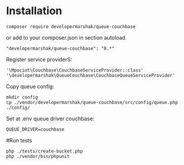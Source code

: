 # Installation
`
composer require developermarshak/queue-couchbase
`

or add to your composer.json in section autoload

`
"developermarshak/queue-couchbase": "0.*"
`

Register service providerS:

```
'\Mpociot\Couchbase\CouchbaseServiceProvider::class'
'\developermarshak\QueueCouchbase\CouchbaseQueueServiceProvider'
```

Copy queue config:
```
mkdir config
cp ./vendor/developermarshak/queue-couchbase/src/config/queue.php ./config/
```

Set at .env queue driver couchbase:
```
QUEUE_DRIVER=couchbase
```

#Run tests

```
php ./tests/create-bucket.php
php ./vendor/bin/phpunit
```